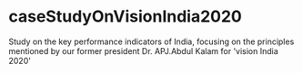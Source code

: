 # caseStudyOnVisionIndia2020
Study on the key performance indicators of India, focusing on the principles mentioned by our former president Dr. APJ.Abdul Kalam for 'vision India 2020'

